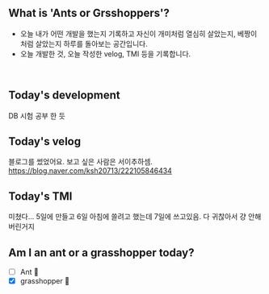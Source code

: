 ## What is 'Ants or Grsshoppers'?

- 오늘 내가 어떤 개발을 했는지 기록하고 자신이 개미처럼 열심히 살았는지, 베짱이처럼 살았는지 하루를 돌아보는 공간입니다.
- 오늘 개발한 것, 오늘 작성한 velog, TMI 등을 기록합니다.

<br>

## Today's development
DB 시험 공부 한 듯

## Today's velog
블로그를 썼었어요. 보고 싶은 사람은 서이추하셈. <br>
https://blog.naver.com/ksh20713/222105846434

## Today's TMI
미쳤다... 5일에 만들고 6일 아침에 쓸려고 했는데 7일에 쓰고있음. 다 귀찮아서 걍 안해버린거지

## Am I an ant or a grasshopper today?

- [ ] Ant 🐜
- [x] grasshopper 🦗
